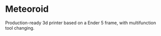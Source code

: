 # Meteoroid
Production-ready 3d printer based on a Ender 5 frame, with multifunction tool changing.
